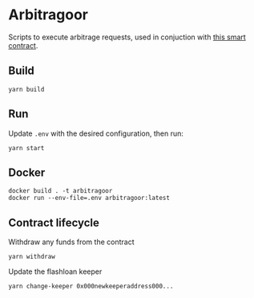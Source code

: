 # Arbitragoor

Scripts to execute arbitrage requests, used in conjuction with [this smart contract](https://github.com/kargakis/arbitrage-contracts).

## Build

```
yarn build
```

## Run

Update `.env` with the desired configuration, then run:
```
yarn start
```

## Docker

```
docker build . -t arbitragoor
docker run --env-file=.env arbitragoor:latest
```

## Contract lifecycle

Withdraw any funds from the contract
```
yarn withdraw
```

Update the flashloan keeper
```
yarn change-keeper 0x000newkeeperaddress000...
```
